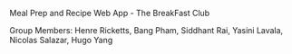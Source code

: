 Meal Prep and Recipe Web App - The BreakFast Club

Group Members:
Henre Ricketts, Bang Pham, Siddhant Rai, Yasini Lavala, Nicolas Salazar, Hugo Yang



